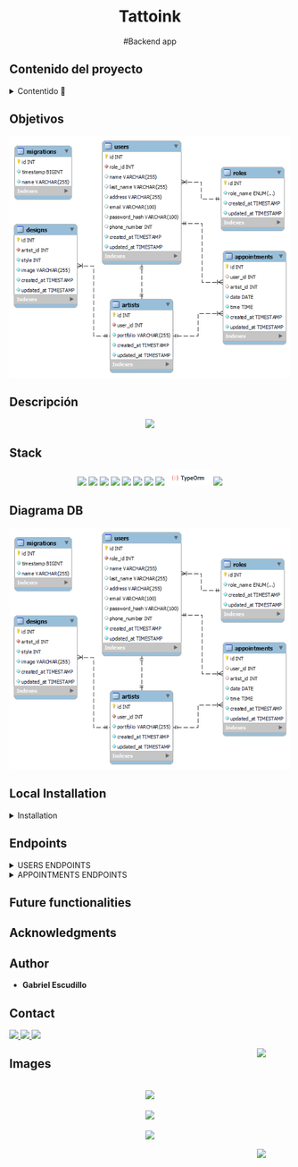###### 

<h1 align="center"> Tattoink </h1>
 
<div style="text-align: center;"> #Backend app </div>

## Contenido del proyecto 

<details>
  <summary>Contentido 📝</summary>
<ol>
  <a href="#"></a></li>
  <li><a href="#objetive">Objectivos</a></li>
  <li><a href="#about-the-project">About the Project</a></li> 
  <li><a href="#stack">Stack</a></li>
  <li><a href="#diagrama-db">Diagram Database</a></li>
  <li><a href="#local-installation">Local Installation</a></li>
  <li><a href="#endpoints">Endpoints</a></li>
  <li><a href="#validations">Validations</a></li>
  <li><a href="#future-functionalities">Future Functionalities</a></li>
  <li><a href="#contributions">Contributions</a></li>
  <li><a href="#acknowledgments">Acknowledgments</a></li>
  <li><a href="#contact">Contact</a></li>
  <li><a href="#images">Imagenes</a></li>
</ol>
</details>

## Objetivos


<!-- This project required a functional API connected to a database with at least a one-to-many relationship and a many-to-many relationship. -->

<div style="text-align: center;">
    <img src="./assets/diagram.png" style="width: 500;" />
</div>

## Descripción
<!-- I have decided to develop a backend system to support a tattoo shop. This system will allow the shop to register and manage users, making the login process easier for both customers and employees. Additionally, the system will enable the creation and tracking of new appointments for customers and artists, thus improving efficiency in tattoo scheduling.

The system will also include advanced features for the superadministrator, who will have the ability to manage roles, delete users, and track all active appointments in the shop. This solution will provide a more organized and effective workflow for the management of appointments and users, enhancing the experience for both shop staff and customers.   -->

<div style="text-align: center;"><img src= "./assets/vs_index_json.png"/></div>

## Stack
<div align="center">

<img src= "https://img.shields.io/badge/typescript-%23007ACC.svg?style=for-the-badge&logo=typescript&logoColor=white"/>
<img src= "https://img.shields.io/badge/mysql-%2300f.svg?style=for-the-badge&logo=mysql&logoColor=white"/>
<img src= "https://img.shields.io/badge/Visual%20Studio%20Code-0078d7.svg?style=for-the-badge&logo=visual-studio-code&logoColor=white"/>
<img src= "https://img.shields.io/badge/git-%23F05033.svg?style=for-the-badge&logo=git&logoColor=white"/>
<img src= "https://img.shields.io/badge/node.js-026E00?style=for-the-badge&logo=node.js&logoColor=white"/>
<img src= "https://img.shields.io/badge/express.js-%23404d59.svg?style=for-the-badge&logo=express&logoColor=%2361DAFB"/>
<img src= "https://img.shields.io/badge/JWT-black?style=for-the-badge&logo=JSON%20web%20tokens"/>
<img src= "https://img.shields.io/badge/NODEMON-%23323330.svg?style=for-the-badge&logo=nodemon&logoColor=%BBDEAD"/>
<img src= "./assets/typeorm.png" style="height: 28px"/>
<img src= "https://img.shields.io/badge/markdown-%23000000.svg?style=for-the-badge&logo=markdown&logoColor=white"/>

 </div>

## Diagrama DB 
<!-- In the diagram, we can observe that each user can only have one role, including 'user' for store customers, 'admin' for employees, and 'superadmin' for those who acquire the role of managing the application, possibly the store manager.

On the other hand, each customer can make a reservation, and thanks to the validations, it has been ensured that they do not overlap with any other customer if the tattoo artist already has a reservation for that date or time, preventing the reservation system from becoming overloaded.

The tattoo artist can track the appointments assigned to them, with the ability to paginate them and view detailed information for each appointment. -->

<div style="text-align: center;">
 <img src= "./assets/diagram.png" style="height: 600"/>
</div>

## Local Installation

<details>
<summary>Installation</summary>

1. Clone the repository.

2. Install the dependencies required for the project. 

    - ` $ npm install ` 
    
    Alternatively, you can install all the dependencies with the following command:

    - ` $ npm i express typescript nodemon ts-node @types/express @types/node mysql2 reflect-metadata typeorm bcrypt @types/bcrypt jsonwebtoken @types/jsonwebtoken dotenv` 


3. Connect your repository to the database by creating the .env file and adding the appropriate database credentials:

``` js
        // DB Credentials
        PORT =   
        DB_HOST= 
        DB_USERNAME= ""
        DB_PASSWORD= ""
        DB_NAME=""
        DB_PORT=   
        //  JWT Secret  
        JWT_SECRET= ""

```  
4.  Run the migrations:
    - `$ npx typeorm-ts-node-commonjs migration:run -d ./src/db.ts`
5. $ Run the seeders 
6. Execute the application with the following command: 
    - ` $ npm run dev ` 
</details>

## Endpoints 
<details>
<summary>USERS ENDPOINTS</summary>

- USERS
    - REGISTER

            POST http://localhost:4000/user/register
        body:
        ``` js
            {
                "user": "NewUser",
                "email": "NewUser@NewUser.com",
                "password": "princes1234@"
            }
        ```

    - LOGIN

            POST http://localhost:4000/user/login
        body:
        ``` js
            {
                "email": "NewUser@NewUser.com",
                "password": "princes1234@" 
            }
        ```
    - PROFILE

            GET http://localhost:4000/user/profile

        - Auth: ` Enter the token to access the profile.`

    - UPDATE

            PUT http://localhost:4000/user/update
        body:
        ``` js
            {
                "full_name": "NewUserNew  ", 
                "password": "NewPrinces1234@",
                "phone_number": 55555559
            }
        ```
        - Auth: `Enter the token to update.`

    - GET ALL WORKER

            GET http://localhost:4000/user/AllWorkers?skip=5&page=1
        
        - Auth: ` Enter the token to get the list of workers.`

</details>
<details>
<summary>APPOINTMENTS ENDPOINTS</summary>

- APPOINTMENTS
    - CREATE

            POST http://localhost:4000/appointment/createAppointment
        body:
        ``` js
            {
                "date": "2023-12-10",
                "shift": "afternoon",
                "email": "worker3@mail.com", 
                "name": "dragon"
            }
        ```
        - Auth: `Enter the token to create the appointment.`

    - UPDATE

            PUT http://localhost:4000/appointment/updateAppointment
        body:
        ``` js
            {
               "id": 60,
                "date": "2024-11-05",
                "shift": "morning",
                "email":"worker1@mail.com",
                "name":"tattoo2"
            }
        ```
         - Auth: `Enter the token to update the appointment.`

    - DELETE

            DELETE http://localhost:4000/appointment/deleteAppointment
        body:
        ``` js
            {
               "id": 60 
            }
        ```
         - Auth: `Enter the token to delete the appointment.`

    - GET ALL APPOINTMENTS BY USER

            GET http://localhost:4000/appointment/getAllAppointment?skip=10&page=1
        
         - Auth: `Enter the token to retrieve the appointments.`

    - GET ALL APPOINTMENTS BY WORKER

            GET http://localhost:4000/appointment/getAllArtist?skip=5&page=1
        
         - Auth: `Enter the token to get the appointments.`
    
    - APPOINTMENT DETAIL

            GET http://localhost:4000/appointment/appointmentDetail
        body:
        ``` js
            {
               "id": 60 
            }
        ```
         - Auth: `Enter the token to get the detailed appointment`

    - APPOINTMENT VALIDATION

            GET http://localhost:4000/appointment/validation
        body:
        ``` js
            {  
                "email":"worker1@mail.com",
                "shift":"morning",
                "date":"2023-12-05"
            }
        ```
         - Auth: `Enter the token to validate the appointment.`

</details>


## Future functionalities
<!-- 
<input type="checkbox">  Allow the tattoo artist to update appointments.
<br>
<input type="checkbox"> Allow the tattoo artist to update appointments.
<br>
<input type="checkbox"> Allow the tattoo artist to create appointments for clients.
<br>
<input type="checkbox"> Customized portfolio. 
<br>
<input type="checkbox">  Allow multiple products in one appointment. -->



<!-- ## Contributions
Suggestions and contributions are always welcome. 

You can do this in two ways:

1. Opening an issue.
2. Fork the repository
    - Create a new branch.  
        ```
        $ git checkout -b feature/username-improvement
        ```
    - Commit your changes.
        ```
        $ git commit -m 'feat: improve X thing'
        ```
    - Push the branch.
        ```
        $ git push origin feature/username-improvement
        ```
    - Open a Pull Request. -->

<!-- ## License

This project is under the MIT License. Please refer to the LICENSE file for more information. -->

  
## Acknowledgments

<!-- This project has been made possible thanks to the hard work of my teachers Daniel Tarazona and David Ochando, who not only share their knowledge but also instill enthusiasm in us for what we are developing. -->

  
<!-- <strong>Daniel Tarazona</strong><br>
<a href="https://github.com/datata">
<img src="https://img.shields.io/badge/github-24292F?style=for-the-badge&logo=github&logoColor=red" style="margin-right: 60px;" />
</a>
  
<strong>David Ochando</strong><br>
<a href="https://github.com/Dave86dev">
<img src="https://img.shields.io/badge/github-24292F?style=for-the-badge&logo=github&logoColor=white" style="margin-right: 0px;" />
</a>  -->
  
## Author

- **Gabriel Escudillo**

## Contact   
<a href = "gabrielescudillo@gmail.com"  target="_blank">
<img src="https://img.shields.io/badge/Gmail-C6362C?style=for-the-badge&logo=gmail&logoColor=white" target="_blank">
</a>
<a href="https://github.com/GabrielEscudillo"  target="_blank">
    <img src= "https://img.shields.io/badge/GitHub-100000?style=for-the-badge&logo=github&logoColor=white"  target="_blank"/>
</a>  
<a href="https://www.linkedin.com/in/gabriel-escudillo-b8b436134/" target="_blank">
<img src="https://img.shields.io/badge/-LinkedIn-%230077B5?style=for-the-badge&logo=linkedin&logoColor=white" target="_blank" >
</a> 

[<img src="./assets/top.png" width="60"  align="right"/>](#) 
 

## Images

<br>
<div style="text-align: center;">
    <img src="./assets/img1.png" />
</div>
<br>
<div style="text-align: center;">
    <img src="./assets/img2.png"  />
</div>
<br>
<div style="text-align: center;">
    <img src="./assets/img3.png"  />
</div>

 [<img src="./assets/top.png" width="60"  align="right"/>](#)